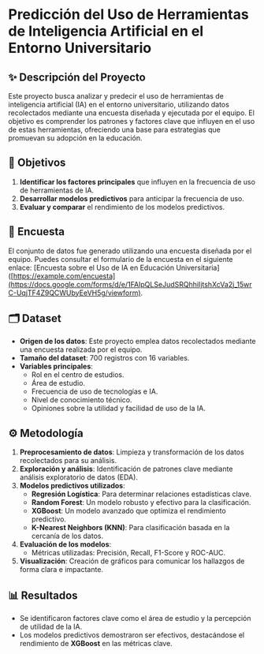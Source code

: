 
# Predicción del Uso de Herramientas de Inteligencia Artificial en el Entorno Universitario

## ✨ Descripción del Proyecto
Este proyecto busca analizar y predecir el uso de herramientas de inteligencia artificial (IA) en el entorno universitario, utilizando datos recolectados mediante una encuesta diseñada y ejecutada por el equipo. El objetivo es comprender los patrones y factores clave que influyen en el uso de estas herramientas, ofreciendo una base para estrategias que promuevan su adopción en la educación.

## 🎯 Objetivos
1. **Identificar los factores principales** que influyen en la frecuencia de uso de herramientas de IA.
2. **Desarrollar modelos predictivos** para anticipar la frecuencia de uso.
3. **Evaluar y comparar** el rendimiento de los modelos predictivos.

## 📄 Encuesta
El conjunto de datos fue generado utilizando una encuesta diseñada por el equipo. Puedes consultar el formulario de la encuesta en el siguiente enlace: [Encuesta sobre el Uso de IA en Educación Universitaria]([https://example.com/encuesta](https://docs.google.com/forms/d/e/1FAIpQLSeJudSRQhhiIjtshXcVa2j_15wrC-UqjTF4Z9QCWUbyEeVH5g/viewform).

## 🗂️ Dataset
- **Origen de los datos**: Este proyecto emplea datos recolectados mediante una encuesta realizada por el equipo.
- **Tamaño del dataset**: 700 registros con 16 variables.
- **Variables principales**:
  - Rol en el centro de estudios.
  - Área de estudio.
  - Frecuencia de uso de tecnologías e IA.
  - Nivel de conocimiento técnico.
  - Opiniones sobre la utilidad y facilidad de uso de la IA.

## ⚙️ Metodología
1. **Preprocesamiento de datos**: Limpieza y transformación de los datos recolectados para su análisis.
2. **Exploración y análisis**: Identificación de patrones clave mediante análisis exploratorio de datos (EDA).
3. **Modelos predictivos utilizados**:
   - **Regresión Logística**: Para determinar relaciones estadísticas clave.
   - **Random Forest**: Un modelo robusto y efectivo para la clasificación.
   - **XGBoost**: Un modelo avanzado que optimiza el rendimiento predictivo.
   - **K-Nearest Neighbors (KNN)**: Para clasificación basada en la cercanía de los datos.
4. **Evaluación de los modelos**:
   - Métricas utilizadas: Precisión, Recall, F1-Score y ROC-AUC.
5. **Visualización**: Creación de gráficos para comunicar los hallazgos de forma clara e impactante.

## 📊 Resultados
- Se identificaron factores clave como el área de estudio y la percepción de utilidad de la IA.
- Los modelos predictivos demostraron ser efectivos, destacándose el rendimiento de **XGBoost** en las métricas clave.
